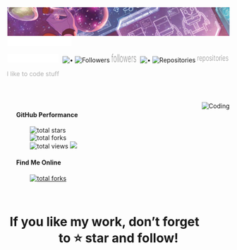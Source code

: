 <!-- Header -->
<img src="imgs/header.svg" alt="header"/>

<!-- Username -->
<img src="imgs/Mars Dev X.svg" height="20" alt="Mars Dev X">

<!-- Id, followers, repos -->
<p>
  <img src="imgs/@marsdevx.svg" height="19" alt="@marsdevx">

  <img src="https://via.placeholder.com/10x1/000000/000000?text=" width="1" height="1" alt="">
  <img src="imgs/•.svg" height="20" width="2" alt="•">
  <img src="https://img.shields.io/github/followers/marsdevx?label=&style=flat-square&color=0D1116" alt="Followers">
  <img src="imgs/followers.svg" height="20" width="56" alt="followers">

  <img src="https://via.placeholder.com/10x1/000000/000000?text=" width="1" height="1" alt="">
  <img src="imgs/•.svg" height="20" width="2" alt="•">
  <img src="https://img.shields.io/badge/dynamic/json?color=0D1116&style=flat-square&label=&query=public_repos&url=https://api.github.com/users/marsdevx" alt="Repositories">
  <img src="imgs/repositories.svg" height="17" width="70" alt="repositories">
</p>

<!-- Desc -->
<img src="imgs/I like to code stuff.svg" height="11" alt="I like to code stuff">

#

<br>

<!-- Gif -->
<img align="right" alt="Coding" height="265" src="https://i.pinimg.com/originals/55/e0/9b/55e09be9dccd8bb15075d4878632c4d4.gif" />

<!-- GitHub Performance -->
<div>
  <h4>&nbsp;&nbsp;&nbsp;&nbsp;&nbsp;&nbsp;GitHub Performance</h4>
</div>

<div>
  &nbsp;&nbsp;&nbsp;&nbsp;&nbsp;&nbsp;&nbsp;&nbsp;&nbsp;&nbsp;&nbsp;&nbsp;
  <img src="https://custom-icon-badges.demolab.com/badge/Stars-77-0D1116?style=for-the-badge&labelColor=0D1116&logo=star&logoColor=yellow" alt="total stars"/>
  <!-- <img src="https://custom-icon-badges.demolab.com/github/stars/marsdevx?color=0D1116&style=for-the-badge&labelColor=0D1116&logo=star&logoColor=yellow" alt="total stars"/> -->
</div>

<div>
  &nbsp;&nbsp;&nbsp;&nbsp;&nbsp;&nbsp;&nbsp;&nbsp;&nbsp;&nbsp;&nbsp;&nbsp;
  <img src="https://custom-icon-badges.demolab.com/badge/Forks-4-0D1116?style=for-the-badge&logo=repo-forked&logoColor=green&labelColor=0D1116" alt="total forks"/>
</div>

<div>
  &nbsp;&nbsp;&nbsp;&nbsp;&nbsp;&nbsp;&nbsp;&nbsp;&nbsp;&nbsp;&nbsp;&nbsp;
  <img src="https://custom-icon-badges.demolab.com/badge/Views-504-0D1116?style=for-the-badge&logo=eye&logoColor=blue&labelColor=0D1116" alt="total views"/>
  <img src="https://komarev.com/ghpvc/?username=marsdevx&style=pixel" />
  <!-- https://komarev.com/ghpvc/?username=marsdevx&abbreviated=true -->
</div>

<!-- https://github-readme-stats.vercel.app/api?username=marsdevx -->

<!-- Find Me Online -->
<div>
  <h4>&nbsp;&nbsp;&nbsp;&nbsp;&nbsp;&nbsp;Find Me Online</h4>
</div>

<div>
  &nbsp;&nbsp;&nbsp;&nbsp;&nbsp;&nbsp;&nbsp;&nbsp;&nbsp;&nbsp;&nbsp;&nbsp;
  <a href="https://www.reddit.com/user/marsdevx/submitted">
    <img src="https://custom-icon-badges.demolab.com/badge/Reddit--0D1116?style=for-the-badge&logo=reddit&logoColor=orange&labelColor=0D1116" alt="total forks"/>
  </a>
</div>

<br>
<br>

#

<!-- Star and follow -->
<h1 align="center">If you like my work, don’t forget to ⭐ star and follow!</h1>